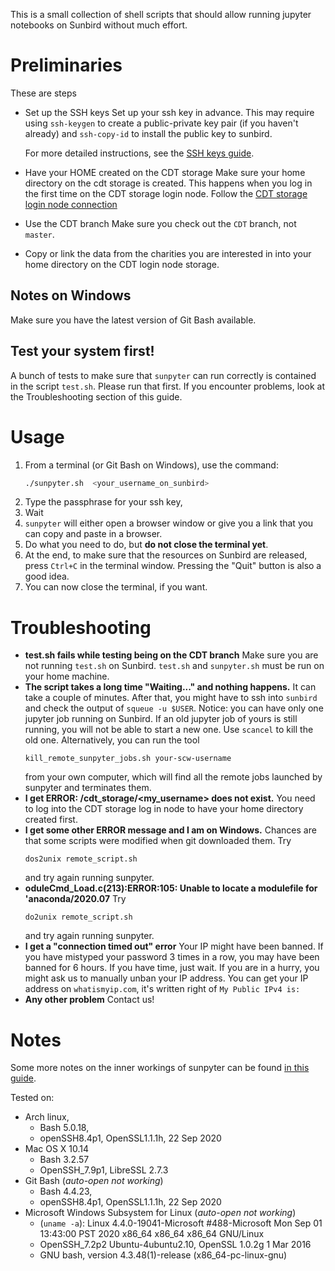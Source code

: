 This is a small collection of shell scripts that should allow running
jupyter notebooks on Sunbird without much effort.

# Preliminaries
These are steps
- Set up the SSH keys
  Set up your ssh key in advance. 
  This may require using `ssh-keygen` 
  to create a public-private key pair 
  (if you haven't already)
  and `ssh-copy-id` to install the public key to sunbird.
  
  For more detailed instructions,
  see the [SSH keys guide](ssh-keys-guide.md). 

- Have your HOME created on the CDT storage
  Make sure your home directory on the cdt storage is created. 
  This happens when you log in the first time on the CDT storage login node. 
  Follow the [CDT storage login node connection](cdt-storage-connection.md)
  

- Use the CDT branch
 Make sure you check out the `CDT` branch, not `master`.

- Copy or link the data from the charities you are interested in 
  into your home directory on the CDT login node storage.

## Notes on **Windows**
  Make sure you have 
  the latest version of Git Bash 
  available.

## Test your system first!
  A bunch of tests 
  to make sure that `sunpyter` can run correctly 
  is contained in the script `test.sh`.
  Please run that first.
  If you encounter problems,
  look at the Troubleshooting section of this guide.

# Usage

1. From a terminal (or Git Bash on Windows),
   use the command:
   ```bash
   ./sunpyter.sh  <your_username_on_sunbird>
   ```
2. Type the passphrase for your ssh key,
3. Wait
4. `sunpyter` will 
   either open a browser window 
   or give you a link 
   that you can copy and paste in a browser.
5. Do what you need to do, but **do not close the terminal yet**.
6. At the end, 
   to make sure that 
   the resources on Sunbird are released,
   press `Ctrl+C` in the terminal window.
   Pressing the "Quit" button is also a good idea.
7. You can now close the terminal,
   if you want.

# Troubleshooting
  * **test.sh fails while testing being on the CDT branch**
    Make sure you are not running `test.sh` 
    on Sunbird. 
    `test.sh` and `sunpyter.sh`
    must be run on your home machine.
  * **The script takes a long time "Waiting..." and nothing happens.**
    It can take a couple of minutes. 
    After that, you might have to ssh into `sunbird` 
    and check the output of `squeue -u $USER`.
    Notice: you can have only one jupyter job running on Sunbird.
    If an old jupyter job of yours is still running, 
    you will not be able to start a new one. 
    Use `scancel` to kill the old one.
    Alternatively, you can run the tool
    ```
    kill_remote_sunpyter_jobs.sh your-scw-username 
    ```
    from your own computer, 
    which will find all the remote jobs
    launched by sunpyter
    and terminates them.
  * **I get ERROR: /cdt_storage/<my_username> does not exist.**
    You need to log into the CDT storage log in node 
    to have your home directory created first.
  * **I get some other ERROR message and I am on Windows.**
    Chances are that some scripts were modified 
    when git downloaded them.
    Try
    ```
    dos2unix remote_script.sh
    ```
    and try again running sunpyter.
  * **oduleCmd_Load.c(213):ERROR:105: Unable to locate a modulefile for 'anaconda/2020.07**
    Try
    ```
    do2unix remote_script.sh
    ```
    and try again running sunpyter.
  * **I get a "connection timed out" error**
    Your IP might have been banned.
    If you have mistyped your password 3 times
    in a row, you may have been banned for 6 hours.
    If you have time, just wait. 
    If you are in a hurry, 
    you might ask us 
    to manually unban your IP address.
    You can get your IP address 
    on `whatismyip.com`, 
    it's written right of 
    `My Public IPv4 is:`
  * **Any other problem**
    Contact us!

# Notes
Some more notes on the inner workings of sunpyter
can be found [in this guide](internals_documentation.md).

Tested on:
- Arch linux,
  - Bash 5.0.18, 
  - openSSH8.4p1, OpenSSL1.1.1h, 22 Sep 2020
- Mac OS X 10.14
  - Bash 3.2.57
  - OpenSSH_7.9p1, LibreSSL 2.7.3
- Git Bash (*auto-open not working*)
  - Bash 4.4.23, 
  - openSSH8.4p1, OpenSSL1.1.1h, 22 Sep 2020
- Microsoft Windows Subsystem for Linux (*auto-open not working*)
  - (`uname -a`): Linux 4.4.0-19041-Microsoft #488-Microsoft Mon Sep 01 13:43:00 PST 2020 x86_64 x86_64 x86_64 GNU/Linux
  - OpenSSH_7.2p2 Ubuntu-4ubuntu2.10, OpenSSL 1.0.2g  1 Mar 2016
  - GNU bash, version 4.3.48(1)-release (x86_64-pc-linux-gnu)
